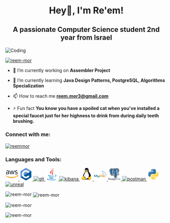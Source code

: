 <h1 align="center">Hey👋, I'm Re'em!</h1>
<h2 align="center">A passionate Computer Science student 2nd year from Israel</h2>
<img align="center" alt="Coding" width="600" src="https://miro.medium.com/v2/resize:fit:828/0*fhD5MEN7pMqfC1Am.gif">


<p align="left"> <a href="https://github.com/ryo-ma/github-profile-trophy"><img src="https://github-profile-trophy.vercel.app/?username=reem-mor" alt="reem-mor" /></a> </p>

- 🔭 I’m currently working on **Assembler Project**

- 🌱 I’m currently learning **Java Design Patterns, PostgreSQL, Algorithms Specialization**

- 📫 How to reach me **reem.mor3@gmail.com**

- ⚡ Fun fact **You know you have a spoiled cat when you've installed a special faucet just for her highness to drink from during daily teeth brushing.**

<h3 align="left">Connect with me:</h3>
<p align="left">
<a href="https://linkedin.com/in/reemmor" target="blank"><img align="center" src="https://raw.githubusercontent.com/rahuldkjain/github-profile-readme-generator/master/src/images/icons/Social/linked-in-alt.svg" alt="reemmor" height="30" width="40" /></a>
</p>

<h3 align="left">Languages and Tools:</h3>
<p align="left"> <a href="https://aws.amazon.com" target="_blank" rel="noreferrer"> <img src="https://raw.githubusercontent.com/devicons/devicon/master/icons/amazonwebservices/amazonwebservices-original-wordmark.svg" alt="aws" width="40" height="40"/> </a> <a href="https://www.cprogramming.com/" target="_blank" rel="noreferrer"> <img src="https://raw.githubusercontent.com/devicons/devicon/master/icons/c/c-original.svg" alt="c" width="40" height="40"/> </a> <a href="https://git-scm.com/" target="_blank" rel="noreferrer"> <img src="https://www.vectorlogo.zone/logos/git-scm/git-scm-icon.svg" alt="git" width="40" height="40"/> </a> <a href="https://www.java.com" target="_blank" rel="noreferrer"> <img src="https://raw.githubusercontent.com/devicons/devicon/master/icons/java/java-original.svg" alt="java" width="40" height="40"/> </a> <a href="https://www.elastic.co/kibana" target="_blank" rel="noreferrer"> <img src="https://www.vectorlogo.zone/logos/elasticco_kibana/elasticco_kibana-icon.svg" alt="kibana" width="40" height="40"/> </a> <a href="https://www.linux.org/" target="_blank" rel="noreferrer"> <img src="https://raw.githubusercontent.com/devicons/devicon/master/icons/linux/linux-original.svg" alt="linux" width="40" height="40"/> </a> <a href="https://www.mysql.com/" target="_blank" rel="noreferrer"> <img src="https://raw.githubusercontent.com/devicons/devicon/master/icons/mysql/mysql-original-wordmark.svg" alt="mysql" width="40" height="40"/> </a> <a href="https://www.postgresql.org" target="_blank" rel="noreferrer"> <img src="https://raw.githubusercontent.com/devicons/devicon/master/icons/postgresql/postgresql-original-wordmark.svg" alt="postgresql" width="40" height="40"/> </a> <a href="https://postman.com" target="_blank" rel="noreferrer"> <img src="https://www.vectorlogo.zone/logos/getpostman/getpostman-icon.svg" alt="postman" width="40" height="40"/> </a> <a href="https://www.python.org" target="_blank" rel="noreferrer"> <img src="https://raw.githubusercontent.com/devicons/devicon/master/icons/python/python-original.svg" alt="python" width="40" height="40"/> </a> <a href="https://unrealengine.com/" target="_blank" rel="noreferrer"> <img src="https://raw.githubusercontent.com/kenangundogan/fontisto/036b7eca71aab1bef8e6a0518f7329f13ed62f6b/icons/svg/brand/unreal-engine.svg" alt="unreal" width="40" height="40"/> </a> </p>

<p><img align="left" src="https://github-readme-stats.vercel.app/api/top-langs?username=reem-mor&show_icons=true&locale=en&layout=compact" alt="reem-mor" /></p>

<p>&nbsp;<img align="center" src="https://github-readme-stats.vercel.app/api?username=reem-mor&show_icons=true&locale=en" alt="reem-mor" /></p>

<p><img align="center" src="https://github-readme-streak-stats.herokuapp.com/?user=reem-mor&" alt="reem-mor" /></p>

<p align="left"> <img src="https://komarev.com/ghpvc/?username=reem-mor&label=Profile%20views&color=0e75b6&style=flat" alt="reem-mor" /> </p>

